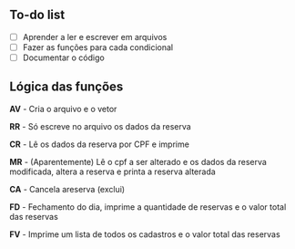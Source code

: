## To-do list
- [ ] Aprender a ler e escrever em arquivos
- [ ] Fazer as funções para cada condicional 
- [ ] Documentar o código

## Lógica das funções
**AV** - Cria o arquivo e o vetor

**RR** - Só escreve no arquivo os dados da reserva

**CR** - Lê os dados da reserva por CPF e imprime

**MR** - (Aparentemente) Lê o cpf a ser alterado e os dados da reserva modificada, altera a reserva e printa a reserva alterada

**CA** - Cancela areserva (exclui)

**FD** - Fechamento do dia, imprime a quantidade de reservas e o valor total das reservas

**FV** - Imprime um lista de todos os cadastros e o valor total das reservas  
